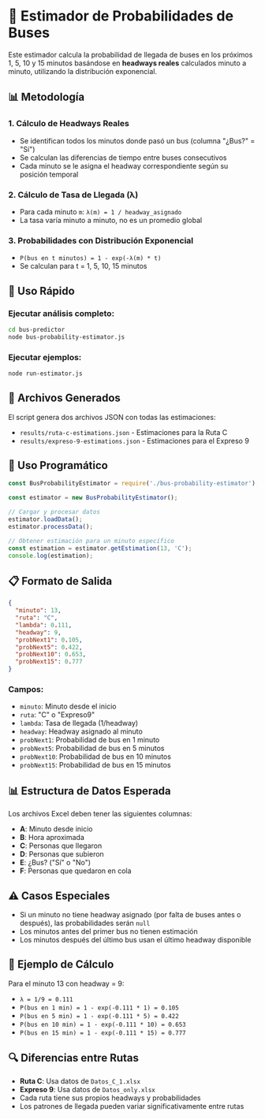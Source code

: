 # 🚌 Estimador de Probabilidades de Buses

Este estimador calcula la probabilidad de llegada de buses en los próximos 1, 5, 10 y 15 minutos basándose en **headways reales** calculados minuto a minuto, utilizando la distribución exponencial.

## 📊 Metodología

### 1. Cálculo de Headways Reales
- Se identifican todos los minutos donde pasó un bus (columna "¿Bus?" = "Sí")
- Se calculan las diferencias de tiempo entre buses consecutivos
- Cada minuto se le asigna el headway correspondiente según su posición temporal

### 2. Cálculo de Tasa de Llegada (λ)
- Para cada minuto `m`: `λ(m) = 1 / headway_asignado`
- La tasa varía minuto a minuto, no es un promedio global

### 3. Probabilidades con Distribución Exponencial
- `P(bus en t minutos) = 1 - exp(-λ(m) * t)`
- Se calculan para t = 1, 5, 10, 15 minutos

## 🚀 Uso Rápido

### Ejecutar análisis completo:
```bash
cd bus-predictor
node bus-probability-estimator.js
```

### Ejecutar ejemplos:
```bash
node run-estimator.js
```

## 📁 Archivos Generados

El script genera dos archivos JSON con todas las estimaciones:

- `results/ruta-c-estimations.json` - Estimaciones para la Ruta C
- `results/expreso-9-estimations.json` - Estimaciones para el Expreso 9

## 🔧 Uso Programático

```javascript
const BusProbabilityEstimator = require('./bus-probability-estimator');

const estimator = new BusProbabilityEstimator();

// Cargar y procesar datos
estimator.loadData();
estimator.processData();

// Obtener estimación para un minuto específico
const estimation = estimator.getEstimation(13, 'C');
console.log(estimation);
```

## 📋 Formato de Salida

```json
{
  "minuto": 13,
  "ruta": "C",
  "lambda": 0.111,
  "headway": 9,
  "probNext1": 0.105,
  "probNext5": 0.422,
  "probNext10": 0.653,
  "probNext15": 0.777
}
```

### Campos:
- `minuto`: Minuto desde el inicio
- `ruta`: "C" o "Expreso9"
- `lambda`: Tasa de llegada (1/headway)
- `headway`: Headway asignado al minuto
- `probNext1`: Probabilidad de bus en 1 minuto
- `probNext5`: Probabilidad de bus en 5 minutos
- `probNext10`: Probabilidad de bus en 10 minutos
- `probNext15`: Probabilidad de bus en 15 minutos

## 📊 Estructura de Datos Esperada

Los archivos Excel deben tener las siguientes columnas:
- **A**: Minuto desde inicio
- **B**: Hora aproximada
- **C**: Personas que llegaron
- **D**: Personas que subieron
- **E**: ¿Bus? ("Sí" o "No")
- **F**: Personas que quedaron en cola

## ⚠️ Casos Especiales

- Si un minuto no tiene headway asignado (por falta de buses antes o después), las probabilidades serán `null`
- Los minutos antes del primer bus no tienen estimación
- Los minutos después del último bus usan el último headway disponible

## 🧮 Ejemplo de Cálculo

Para el minuto 13 con headway = 9:
- `λ = 1/9 = 0.111`
- `P(bus en 1 min) = 1 - exp(-0.111 * 1) = 0.105`
- `P(bus en 5 min) = 1 - exp(-0.111 * 5) = 0.422`
- `P(bus en 10 min) = 1 - exp(-0.111 * 10) = 0.653`
- `P(bus en 15 min) = 1 - exp(-0.111 * 15) = 0.777`

## 🔍 Diferencias entre Rutas

- **Ruta C**: Usa datos de `Datos_C_1.xlsx`
- **Expreso 9**: Usa datos de `Datos_only.xlsx`
- Cada ruta tiene sus propios headways y probabilidades
- Los patrones de llegada pueden variar significativamente entre rutas 
